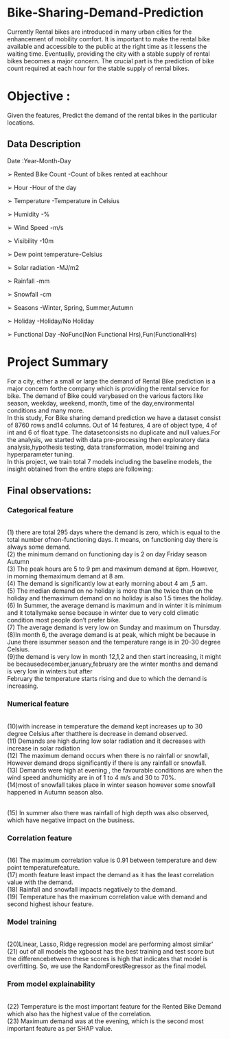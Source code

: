 # Bike-Sharing-Demand-Prediction
Currently Rental bikes are introduced in many urban cities for the enhancement of mobility comfort. It is important to make the rental bike available and accessible to the public at the right time as it lessens the waiting time. Eventually, providing the city with a stable supply of rental bikes becomes a major concern. The crucial part is the prediction of bike count required at each hour for the stable supply of rental bikes.
# Objective :
Given the features, Predict the demand of the rental bikes in the particular locations.
## Data Description
Date :Year-Month-Day

➢ Rented Bike Count -Count of bikes rented at eachhour

➢ Hour -Hour of the day

➢ Temperature -Temperature in Celsius

➢ Humidity -%

➢ Wind Speed -m/s

➢ Visibility -10m

➢ Dew point temperature-Celsius

➢ Solar radiation -MJ/m2

➢ Rainfall -mm

➢ Snowfall -cm

➢ Seasons -Winter, Spring, Summer,Autumn

➢ Holiday -Holiday/No Holiday

➢ Functional Day -NoFunc(Non Functional Hrs),Fun(FunctionalHrs)
# Project Summary
For a city, either a small or large the demand of Rental Bike prediction is a major concern forthe company which is providing the rental service for bike. The demand of Bike could varybased on the various factors like season, weekday, weekend, month, time of the day,environmental conditions and many more.
<br>In this study, For Bike sharing demand prediction we have a dataset consist of 8760 rows and14 columns. Out of 14 features, 4 are of object type, 4 of int and 6 of float type. The datasetconsists no duplicate and null values.For the analysis, we started with data pre-processing then exploratory data analysis,hypothesis testing, data transformation, model training and hyperparameter tuning.
<br>In this project, we train total 7 models including the baseline models, the insight obtained
from the entire steps are following:
## Final observations:
### Categorical feature
<br>(1) there are total 295 days where the demand is zero, which is equal to the total number ofnon-functioning days. It means, on functioning day there is always some demand.
<br>(2) the minimum demand on functioning day is 2 on day Friday season Autumn
<br>(3) The peak hours are 5 to 9 pm and maximum demand at 6pm. However, in morning themaximum demand at 8 am.
<br>(4) The demand is significantly low at early morning about 4 am ,5 am.
<br>(5) The median demand on no holiday is more than the twice than on the holiday and themaximum demand on no holiday is also 1.5 times the holiday.
<br>(6) In Summer, the average demand is maximum and in winter it is minimum and it totallymake sense because in winter due to very cold climatic condition most people don’t prefer bike.
<br>(7) The average demand is very low on Sunday and maximum on Thursday.
<br>(8)In month 6, the average demand is at peak, which might be because in June there issummer season and the temperature range is in 20-30 degree Celsius.
<br>(9)the demand is very low in month 12,1,2 and then start increasing, it might be becausedecember,january,february are the winter months and demand is very low in winters but after
<br>February the temperature starts rising and due to which the demand is increasing.
### Numerical feature
<br>(10)with increase in temperature the demand kept increases up to 30 degree Celsius after thatthere is decrease in demand observed.
<br>(11) Demands are high during low solar radiation and it decreases with increase in solar radiation
<br>(12) The maximum demand occurs when there is no rainfall or snowfall, However demand drops significantly if there is any rainfall or snowfall.
<br>(13) Demands were high at evening , the favourable conditions are when the wind speed andhumidity are in of 1 to 4 m/s and 30 to 70%.
<br>(14)most of snowfall takes place in winter season however some snowfall happened in Autumn season also.

<br>(15) In summer also there was rainfall of high depth was also observed, which have negative
impact on the business.
### Correlation feature
<br>(16) The maximum correlation value is 0.91 between temperature and dew point temperaturefeature.
<br>(17) month feature least impact the demand as it has the least correlation value with the demand.
<br>(18) Rainfall and snowfall impacts negatively to the demand.
<br>(19) Temperature has the maximum correlation value with demand and second highest ishour feature.
### Model training
<br>(20)Linear, Lasso, Ridge regression model are performing almost similar'
<br>(21) out of all models the xgboost has the best training and test score but the differencebetween these scores is high that indicates that model is overfitting. So, we use the RandomForestRegressor as the final model.
### From model explainability
<br>(22) Temperature is the most important feature for the Rented Bike Demand which also has the highest value of the correlation. 
<br>(23) Maximum demand was at the evening, which is the
second most important feature as per SHAP value.
